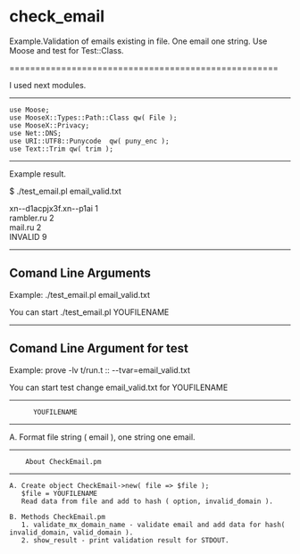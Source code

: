 check_email
=====================================================

   Example.Validation of emails existing in file. One email one string. Use Moose and test for Test::Class.

====================================================

   I used next modules.

----------------------------------------------------
    use Moose; 
    use MooseX::Types::Path::Class qw( File );
    use MooseX::Privacy;
    use Net::DNS;
    use URI::UTF8::Punycode  qw( puny_enc );
    use Text::Trim qw( trim );
----------------------------------------------------
Example result. 

$ ./test_email.pl email_valid.txt 

xn--d1acpjx3f.xn--p1ai 	 1<br>
rambler.ru 	 2<br>
mail.ru 	 2<br>
INVALID 9<br>


*****************************************************
  Comand Line Arguments
----------------------
   Example: ./test_email.pl email_valid.txt
 
   You can start ./test_email.pl YOUFILENAME
 
 
-------------------------------
  Comand Line Argument for test 
-------------------------------
 
   Example: prove -lv t/run.t :: --tvar=email_valid.txt
 
   You can start test change email_valid.txt for YOUFILENAME
   
   
-------------------------------   
          YOUFILENAME
-------------------------------          
   A. Format file string ( email ), one string one email.


--------------------------------
        About CheckEmail.pm
-------------------------------- 

    A. Create object CheckEmail->new( file => $file );
       $file = YOUFILENAME
       Read data from file and add to hash ( option, invalid_domain ).
   
    B. Methods CheckEmail.pm     
       1. validate_mx_domain_name - validate email and add data for hash( invalid_domain, valid_domain ).
       2. show_result - print validation result for STDOUT.


